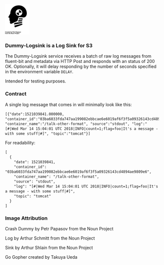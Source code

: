 <img height="100" src="../images/dummy.svg"/>

### Dummy-Logsink is a Log Sink for S3

The Dummy-Logsink service receives a batch of raw log messages from fluent-bit and metadata via HTTP Post and responds with an status of 200 OK.
Optionally, it will delay responding by the number of seconds specified in the environment variable `DELAY`.

Intended for testing purposes.

### Contract

A single log message that comes in will minimally look like this:
```
[{"date":1521039841.000000, "container_id":"03ba6033fda747aa199082ebbcae6e6019af6f3f5a09326143cd4894ae9809e6", "container_name":"/talk-other-format", "source":"stdout", "log":"[#|Wed Mar 14 15:04:01 UTC 2018|INFO|count=1;flag=foo|It's a message - with some stuff|#]", "topic":"tomcat"}]
```

For readability:
```
[
  {
    "date": 1521039841,
    "container_id": "03ba6033fda747aa199082ebbcae6e6019af6f3f5a09326143cd4894ae9809e6",
    "container_name": "/talk-other-format",
    "source": "stdout",
    "log": "[#|Wed Mar 14 15:04:01 UTC 2018|INFO|count=1;flag=foo|It's a message - with some stuff|#]",
    "topic": "tomcat"
  }
]
```

### Image Attribution
Crash Dummy by Petr Papasov from the Noun Project

Log by Arthur Schmitt from the Noun Project

Sink by Arthur Shlain from the Noun Project

Go Gopher created by Takuya Ueda